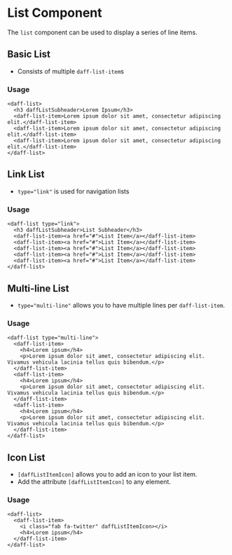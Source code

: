 # List Component
The `list` component can be used to display a series of line items.

## Basic List
* Consists of multiple `daff-list-item`s

### Usage
```
<daff-list>
  <h3 daffListSubheader>Lorem Ipsum</h3>
  <daff-list-item>Lorem ipsum dolor sit amet, consectetur adipiscing elit.</daff-list-item>
  <daff-list-item>Lorem ipsum dolor sit amet, consectetur adipiscing elit.</daff-list-item>
  <daff-list-item>Lorem ipsum dolor sit amet, consectetur adipiscing elit.</daff-list-item>
</daff-list>
```

## Link List
* `type="link"` is used for navigation lists

### Usage
```
<daff-list type="link">
  <h3 daffListSubheader>List Subheader</h3>
  <daff-list-item><a href="#">List Item</a></daff-list-item>
  <daff-list-item><a href="#">List Item</a></daff-list-item>
  <daff-list-item><a href="#">List Item</a></daff-list-item>
  <daff-list-item><a href="#">List Item</a></daff-list-item>
  <daff-list-item><a href="#">List Item</a></daff-list-item>
</daff-list>
```

## Multi-line List
* `type="multi-line"` allows you to have multiple lines per `daff-list-item`. 

### Usage
```
<daff-list type="multi-line">
  <daff-list-item>
    <h4>Lorem ipsum</h4>
    <p>Lorem ipsum dolor sit amet, consectetur adipiscing elit. Vivamus vehicula lacinia tellus quis bibendum.</p>
  </daff-list-item>
  <daff-list-item>
    <h4>Lorem ipsum</h4>
    <p>Lorem ipsum dolor sit amet, consectetur adipiscing elit. Vivamus vehicula lacinia tellus quis bibendum.</p>
  </daff-list-item>
  <daff-list-item>
    <h4>Lorem ipsum</h4>
    <p>Lorem ipsum dolor sit amet, consectetur adipiscing elit. Vivamus vehicula lacinia tellus quis bibendum.</p>
  </daff-list-item>
</daff-list>
```

## Icon List
* `[daffListItemIcon]` allows you to add an icon to your list item.
* Add the attribute `[daffListItemIcon]` to any element.

### Usage
```
<daff-list>
  <daff-list-item>
    <i class="fab fa-twitter" daffListItemIcon></i>
    <h4>Lorem ipsum</h4>
  </daff-list-item>
</daff-list>
```
